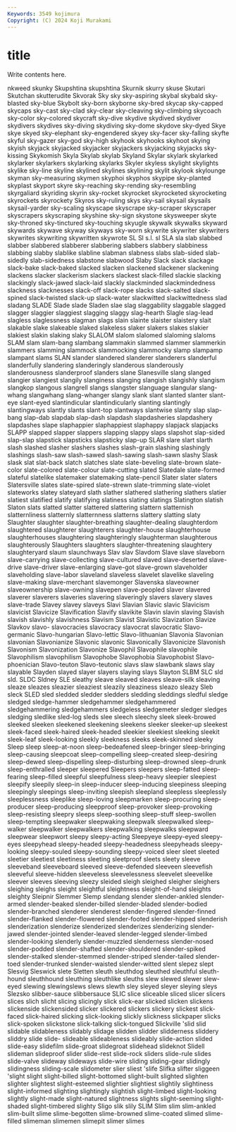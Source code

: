 ```yaml
---
Keywords: 3549 kojimura
Copyright: (C) 2024 Koji Murakami
---
```


# title

Write contents here.



nkweed skunky Skupshtina skupshtina Skurnik
skurry skuse Skutari Skutchan skutterudite Skvorak Sky sky sky-aspiring skybal
skybald sky-blasted sky-blue Skybolt sky-born skyborne sky-bred skycap sky-capped skycaps
sky-cast sky-clad sky-clear sky-cleaving sky-climbing skycoach sky-color sky-colored skycraft sky-dive
skydive skydived skydiver skydivers skydives sky-diving skydiving sky-dome skydove sky-dyed
Skye skye skyed sky-elephant sky-engendered skyey sky-facer sky-falling skyfte skyful
sky-gazer sky-god sky-high skyhook skyhooks skyhoot skying skyish skyjack skyjacked
skyjacker skyjackers skyjacking skyjacks sky-kissing Skykomish Skyla Skylab skylab Skyland
Skylar skylark skylarked skylarker skylarkers skylarking skylarks Skyler skyless skylight
skylights skylike sky-line skyline skylined skylines skylining skylit skylook skylounge
skyman sky-measuring skymen skyphoi skyphos skypipe sky-planted skyplast skyport skyre
sky-reaching sky-rending sky-resembling skyrgaliard skyriding skyrin sky-rocket skyrocket skyrocketed skyrocketing
skyrockets skyrockety Skyros sky-ruling skys sky-sail skysail skysails skysail-yarder sky-scaling
skyscape skyscrape sky-scraper skyscraper skyscrapers skyscraping skyshine sky-sign skystone skysweeper
skyte sky-throned sky-tinctured sky-touching skyugle skywalk skywalks skyward skywards skywave
skyway skyways sky-worn skywrite skywriter skywriters skywrites skywriting skywritten skywrote
SL Sl s.l. sl SLA sla slab slabbed slabber slabbered
slabberer slabbering slabbers slabbery slabbiness slabbing slabby slablike slabline slabman
slabness slabs slab-sided slab-sidedly slab-sidedness slabstone slabwood Slaby Slack slack
slackage slack-bake slack-baked slacked slacken slackened slackener slackening slackens slacker
slackerism slackers slackest slack-filled slackie slacking slackingly slack-jawed slack-laid slackly
slackminded slackmindedness slackness slacknesses slack-off slack-rope slacks slack-salted slack-spined slack-twisted
slack-up slack-water slackwitted slackwittedness slad sladang SLADE Slade slade Sladen
slae slag slaggability slaggable slagged slagger slaggier slaggiest slagging slaggy
slag-hearth Slagle slag-lead slagless slaglessness slagman slags slain slainte slaister
slaistery slait slakable slake slakeable slaked slakeless slaker slakers slakes
slakier slakiest slakin slaking slaky SLALOM slalom slalomed slaloming slaloms
SLAM slam slam-bang slambang slammakin slammed slammer slammerkin slammers slamming
slammock slammocking slammocky slamp slampamp slampant slams SLAN slander slandered
slanderer slanderers slanderful slanderfully slandering slanderingly slanderous slanderously slanderousness slanderproof
slanders slane Slanesville slang slanged slangier slangiest slangily slanginess slanging
slangish slangishly slangism slangkop slangous slangrell slangs slangster slanguage slangular
slang-whang slangwhang slang-whanger slangy slank slant slanted slanter slant-eye slant-eyed
slantindicular slantindicularly slanting slantingly slantingways slantly slants slant-top slantways slantwise
slanty slap slap-bang slap-dab slapdab slap-dash slapdash slapdasheries slapdashery slapdashes
slape slaphappier slaphappiest slaphappy slapjack slapjacks SLAPP slapped slapper slappers
slapping slappy slaps slapshot slap-sided slap-slap slapstick slapsticks slapsticky slap-up
SLAR slare slart slarth slash slashed slasher slashers slashes slash-grain
slashing slashingly slashings slash-saw slash-sawed slash-sawing slash-sawn slashy Slask slask
slat slat-back slatch slatches slate slate-beveling slate-brown slate-color slate-colored slate-colour
slate-cutting slated Slatedale slate-formed slateful slatelike slatemaker slatemaking slate-pencil Slater
slater slaters Slatersville slates slate-spired slate-strewn slate-trimming slate-violet slateworks slatey
slateyard slath slather slathered slathering slathers slatier slatiest slatified slatify
slatifying slatiness slating slatings Slatington slatish Slaton slats slatted slatter
slattered slattering slattern slatternish slatternliness slatternly slatternness slatterns slattery slatting
slaty Slaughter slaughter slaughter-breathing slaughter-dealing slaughterdom slaughtered slaughterer slaughterers slaughter-house
slaughterhouse slaughterhouses slaughtering slaughteringly slaughterman slaughterous slaughterously Slaughters slaughters slaughter-threatening
slaughtery slaughteryard slaum slaunchways Slav slav Slavdom Slave slave slaveborn
slave-carrying slave-collecting slave-cultured slaved slave-deserted slave-drive slave-driver slave-enlarging slave-got slave-grown
slaveholder slaveholding slave-labor slaveland slaveless slavelet slavelike slaveling slave-making slave-merchant
slavemonger Slavenska slaveowner slaveownership slave-owning slavepen slave-peopled slaver slavered slaverer
slaverers slaveries slavering slaveringly slavers slavery slaves slave-trade Slavey slavey
slaveys Slavi Slavian Slavic slavic Slavicism slavicist Slavicize Slavification Slavify
slavikite Slavin slavin slaving Slavish slavish slavishly slavishness Slavism Slavist
Slavistic Slavization Slavize Slavkov slavo- slavocracies slavocracy slavocrat slavocratic Slavo-germanic
Slavo-hungarian Slavo-lettic Slavo-lithuanian Slavonia Slavonian slavonian Slavonianize Slavonic slavonic Slavonically
Slavonicize Slavonish Slavonism Slavonization Slavonize Slavophil Slavophile slavophile Slavophilism slavophilism
Slavophobe Slavophobia Slavophobist Slavo-phoenician Slavo-teuton Slavo-teutonic slavs slaw slawbank slaws
slay slayable Slayden slayed slayer slayers slaying slays Slayton SLBM
SLC sld sld. SLDC Sldney SLE sleathy sleave sleaved sleaves
sleave-silk sleaving sleaze sleazes sleazier sleaziest sleazily sleaziness sleazo sleazy
Sleb sleck SLED sled sledded sledder sledders sledding sleddings sledful
sledge sledged sledge-hammer sledgehammer sledgehammered sledgehammering sledgehammers sledgeless sledgemeter sledger
sledges sledging sledlike sled-log sleds slee sleech sleechy sleek sleek-browed
sleeked sleeken sleekened sleekening sleekens sleeker sleeker-up sleekest sleek-faced sleek-haired
sleek-headed sleekier sleekiest sleeking sleekit sleek-leaf sleek-looking sleekly sleekness sleeks
sleek-skinned sleeky Sleep sleep sleep-at-noon sleep-bedeafened sleep-bringer sleep-bringing sleep-causing sleepcoat
sleep-compelling sleep-created sleep-desiring sleep-dewed sleep-dispelling sleep-disturbing sleep-drowned sleep-drunk sleep-enthralled sleeper
sleepered Sleepers sleepers sleep-fatted sleep-fearing sleep-filled sleepful sleepfulness sleep-heavy sleepier
sleepiest sleepify sleepily sleep-in sleep-inducer sleep-inducing sleepiness sleeping sleepingly sleepings
sleep-inviting sleepish sleepland sleepless sleeplessly sleeplessness sleeplike sleep-loving sleepmarken sleep-procuring
sleep-producer sleep-producing sleepproof sleep-provoker sleep-provoking sleep-resisting sleepry sleeps sleep-soothing sleep-stuff
sleep-swollen sleep-tempting sleepwaker sleepwaking sleepwalk sleepwalked sleep-walker sleepwalker sleepwalkers sleepwalking
sleepwalks sleepward sleepwear sleepwort sleepy sleepy-acting Sleepyeye sleepy-eyed sleepy-eyes sleepyhead
sleepy-headed sleepy-headedness sleepyheads sleepy-looking sleepy-souled sleepy-sounding sleepy-voiced sleer sleet sleeted
sleetier sleetiest sleetiness sleeting sleetproof sleets sleety sleeve sleeveband sleeveboard
sleeved sleeve-defended sleeveen sleevefish sleeveful sleeve-hidden sleeveless sleevelessness sleevelet sleevelike
sleever sleeves sleeving sleezy sleided sleigh sleighed sleigher sleighers sleighing
sleighs sleight sleightful sleightness sleight-of-hand sleights sleighty Sleipnir Slemmer Slemp
slendang slender slender-ankled slender-armed slender-beaked slender-billed slender-bladed slender-bodied slender-branched slenderer
slenderest slender-fingered slender-finned slender-flanked slender-flowered slender-footed slender-hipped slenderish slenderization slenderize
slenderized slenderizes slenderizing slender-jawed slender-jointed slender-leaved slender-legged slender-limbed slender-looking slenderly
slender-muzzled slenderness slender-nosed slender-podded slender-shafted slender-shouldered slender-spiked slender-stalked slender-stemmed slender-striped
slender-tailed slender-toed slender-trunked slender-waisted slender-witted slent slepez slept Slesvig Sleswick
slete Sletten sleuth sleuthdog sleuthed sleuthful sleuth-hound sleuthhound sleuthing sleuthlike
sleuths slew slewed slewer slew-eyed slewing slewingslews slews slewth sley
sleyed sleyer sleying sleys Slezsko slibber-sauce slibbersauce SLIC slice sliceable
sliced slicer slicers slices slich slicht slicing slicingly slick slick-ear
slicked slicken slickens slickenside slickensided slicker slickered slickers slickery slickest
slick-faced slick-haired slicking slick-looking slickly slickness slickpaper slicks slick-spoken slickstone
slick-talking slick-tongued Slickville 'slid slid slidable slidableness slidably slidage slidden
slidder slidderness sliddery sliddry slide slide- slideable slideableness slideably slide-action
slided slide-easy slidefilm slide-groat slidegroat slidehead slideknot Slidell slideman slideproof
slider slide-rest slide-rock sliders slide-rule slides slide-valve slideway slideways slide-wire
sliding sliding-gear slidingly slidingness sliding-scale slidometer slier sliest 'slife Slifka
slifter sliggeen 'slight slight slight-billed slight-bottomed slight-built slighted slighten slighter
slightest slight-esteemed slightier slightiest slightily slightiness slight-informed slighting slightingly slightish
slight-limbed slight-looking slightly slight-made slight-natured slightness slights slight-seeming slight-shaded slight-timbered
slighty Sligo slik slily SLIM Slim slim slim-ankled slim-built slime
slime-begotten slime-browned slime-coated slimed slime-filled slimeman slimemen slimepit slimer slimes
